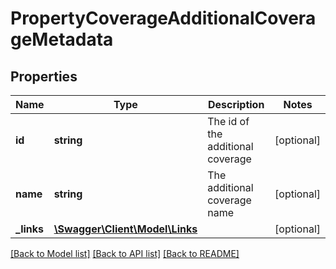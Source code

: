 # PropertyCoverageAdditionalCoverageMetadata

## Properties
Name | Type | Description | Notes
------------ | ------------- | ------------- | -------------
**id** | **string** | The id of the additional coverage | [optional] 
**name** | **string** | The additional coverage name | [optional] 
**_links** | [**\Swagger\Client\Model\Links**](Links.md) |  | [optional] 

[[Back to Model list]](../README.md#documentation-for-models) [[Back to API list]](../README.md#documentation-for-api-endpoints) [[Back to README]](../README.md)


